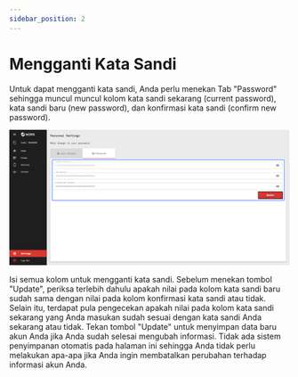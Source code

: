 ```yaml
---
sidebar_position: 2
---
```


# Mengganti Kata Sandi

Untuk dapat mengganti kata sandi, Anda perlu menekan Tab "Password" sehingga muncul muncul kolom kata sandi sekarang (current password), kata sandi baru (new password), dan konfirmasi kata sandi (confirm new password).

![](/img/screenshots/website-application-usage/settings/changing-password/changing-password-1.png)

Isi semua kolom untuk mengganti kata sandi. Sebelum menekan tombol "Update", periksa terlebih dahulu apakah nilai pada kolom kata sandi baru sudah sama dengan nilai pada kolom konfirmasi kata sandi atau tidak. Selain itu, terdapat pula pengecekan apakah nilai pada kolom kata sandi sekarang yang Anda masukan sudah sesuai dengan kata sandi Anda sekarang atau tidak. Tekan tombol "Update" untuk menyimpan data baru akun Anda jika Anda sudah selesai mengubah informasi. Tidak ada sistem penyimpanan otomatis pada halaman ini sehingga Anda tidak perlu melakukan apa-apa jika Anda ingin membatalkan perubahan terhadap informasi akun Anda.